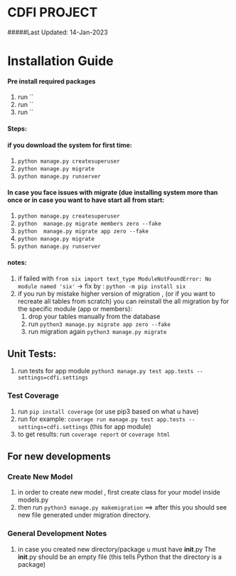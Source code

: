 # CDFI PROJECT 
#####Last Updated: 14-Jan-2023

# Installation Guide

#### Pre install required packages

1. run ``
2. run ``
3. run ``

#### Steps:
#### if you download the system for first time:
1. `python manage.py createsuperuser`
2. `python manage.py migrate`
3. `python manage.py runserver`

#### In case you face issues with migrate (due installing system more than once or in case you want to have start all from start:
1. `python manage.py createsuperuser`
2. `python  manage.py migrate members zero --fake`
3. `python  manage.py migrate app zero --fake`
4. `python manage.py migrate`
5. `python manage.py runserver`


#### notes:

1. if failed with
   `from six import text_type ModuleNotFoundError: No module named 'six'`
   -> fix by : `python -m pip install six`
2. if you run by mistake higher version of migration , (or if you want to recreate all tables from scratch)
   you can reinstall the all migration by for the specific module (app or members):
    1. drop your tables manually from the database
    2. run `python3 manage.py migrate app zero --fake`
    3. run migration again `python3 manage.py migrate`

## Unit Tests:

1. run tests for app module `python3 manage.py test app.tests --settings=cdfi.settings`

### Test Coverage  

1. run `pip install coverage` (or use pip3 based on what u have)
2. run for example: `coverage run manage.py test app.tests --settings=cdfi.settings` (this for app module)
3. to get results: run `coverage report` or `coverage html` 



## For new developments

### Create New Model

1. in order to create new model , first create class for your model inside models.py
2. then run `python3 manage.py makemigration`
   ==> after this you should see new file generated under migration directory.

### General Development Notes

1. in case you created new directory/package u must have __init__.py The __init__.py should be an empty file (this tells
   Python that the directory is a package)